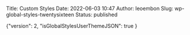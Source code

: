 Title: Custom Styles
Date: 2022-06-03 10:47
Author: leoembon
Slug: wp-global-styles-twentysixteen
Status: published

{"version": 2, "isGlobalStylesUserThemeJSON": true }
